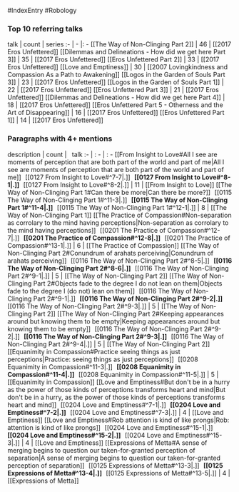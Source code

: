 #IndexEntry #Robology

### Top 10 referring talks
talk | count | series
:- | - |: -
[[The Way of Non-Clinging Part 2]] | 46 | [[2017 Eros Unfettered]]
[[Dilemmas and Delineations - How did we get here Part 3]] | 35 | [[2017 Eros Unfettered]]
[[Eros Unfettered Part 2]] | 33 | [[2017 Eros Unfettered]]
[[Love and Emptiness]] | 30 | [[2007 Lovingkindness and Compassion As a Path to Awakening]]
[[Logos in the Garden of Souls Part 3]] | 23 | [[2017 Eros Unfettered]]
[[Logos in the Garden of Souls Part 1]] | 22 | [[2017 Eros Unfettered]]
[[Eros Unfettered Part 3]] | 21 | [[2017 Eros Unfettered]]
[[Dilemmas and Delineations - How did we get here Part 4]] | 18 | [[2017 Eros Unfettered]]
[[Eros Unfettered Part 5 - Otherness and the Art of Disappearing]] | 16 | [[2017 Eros Unfettered]]
[[Eros Unfettered Part 1]] | 14 | [[2017 Eros Unfettered]]

### Paragraphs with 4+ mentions
description | count | &nbsp;&nbsp;talk
:- | : - | : -
[[From Insight to Love#All I see are moments of perception that are both part of the world and part of me\|All I see are moments of perception that are both part of the world and part of me]] &nbsp;&nbsp;[[0127 From Insight to Love#^7-7\|.]] &nbsp; **[[0127 From Insight to Love#^8-1\|.]]** &nbsp; [[0127 From Insight to Love#^8-2\|.]] | 11 | [[From Insight to Love]]
[[The Way of Non-Clinging Part 1#Can there be more\|Can there be more?]] &nbsp;&nbsp;[[0115 The Way of Non-Clinging Part 1#^11-3\|.]] &nbsp; **[[0115 The Way of Non-Clinging Part 1#^11-4\|.]]** &nbsp; [[0115 The Way of Non-Clinging Part 1#^12-1\|.]] | 8 | [[The Way of Non-Clinging Part 1]]
[[The Practice of Compassion#Non-separation as corrolary to the mind having perceptions\|Non-separation as corrolary to the mind having perceptions]] &nbsp;&nbsp;[[0201 The Practice of Compassion#^12-7\|.]] &nbsp; **[[0201 The Practice of Compassion#^12-8\|.]]** &nbsp; [[0201 The Practice of Compassion#^13-1\|.]] | 6 | [[The Practice of Compassion]]
[[The Way of Non-Clinging Part 2#Conundrum of arahats perceiving\|Conundrum of arahats perceiving]] &nbsp;&nbsp;[[0116 The Way of Non-Clinging Part 2#^8-5\|.]] &nbsp; **[[0116 The Way of Non-Clinging Part 2#^8-6\|.]]** &nbsp; [[0116 The Way of Non-Clinging Part 2#^9-1\|.]] | 5 | [[The Way of Non-Clinging Part 2]]
[[The Way of Non-Clinging Part 2#Objects fade to the degree I do not lean on them\|Objects fade to the degree I (do not) lean on them]] &nbsp;&nbsp;[[0116 The Way of Non-Clinging Part 2#^9-1\|.]] &nbsp; **[[0116 The Way of Non-Clinging Part 2#^9-2\|.]]** &nbsp; [[0116 The Way of Non-Clinging Part 2#^9-3\|.]] | 5 | [[The Way of Non-Clinging Part 2]]
[[The Way of Non-Clinging Part 2#Keeping appearances around but knowing them to be empty\|Keeping appearances around but knowing them to be empty]] &nbsp;&nbsp;[[0116 The Way of Non-Clinging Part 2#^9-2\|.]] &nbsp; **[[0116 The Way of Non-Clinging Part 2#^9-3\|.]]** &nbsp; [[0116 The Way of Non-Clinging Part 2#^9-4\|.]] | 5 | [[The Way of Non-Clinging Part 2]]
[[Equanimity in Compassion#Practice seeing things as just perceptions\|Practice: seeing things as just perceptions]] &nbsp;&nbsp;[[0208 Equanimity in Compassion#^11-3\|.]] &nbsp; **[[0208 Equanimity in Compassion#^11-4\|.]]** &nbsp; [[0208 Equanimity in Compassion#^11-5\|.]] | 5 | [[Equanimity in Compassion]]
[[Love and Emptiness#But don't be in a hurry as the power of those kinds of perceptions transforms heart and mind\|But don't be in a hurry, as the power of those kinds of perceptions transforms heart and mind]] &nbsp;&nbsp;[[0204 Love and Emptiness#^7-1\|.]] &nbsp; **[[0204 Love and Emptiness#^7-2\|.]]** &nbsp; [[0204 Love and Emptiness#^7-3\|.]] | 4 | [[Love and Emptiness]]
[[Love and Emptiness#Rob attention is kind of like prongs\|Rob: attention is kind of like prongs]] &nbsp;&nbsp;[[0204 Love and Emptiness#^15-1\|.]] &nbsp; **[[0204 Love and Emptiness#^15-2\|.]]** &nbsp; [[0204 Love and Emptiness#^15-3\|.]] | 4 | [[Love and Emptiness]]
[[Expressions of Metta#A sense of merging begins to question our taken-for-granted perception of separation\|A sense of merging begins to question our taken-for-granted perception of separation]] &nbsp;&nbsp;[[0125 Expressions of Metta#^13-3\|.]] &nbsp; **[[0125 Expressions of Metta#^13-4\|.]]** &nbsp; [[0125 Expressions of Metta#^13-5\|.]] | 4 | [[Expressions of Metta]]

